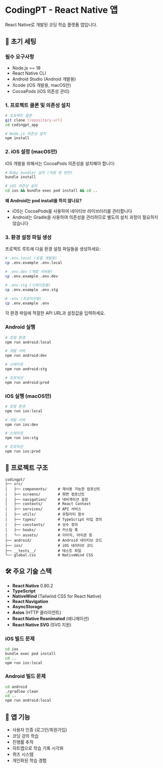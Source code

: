 # CodingPT - React Native 앱

React Native로 개발된 코딩 학습 플랫폼 앱입니다.

## 🚀 초기 세팅

### 필수 요구사항

- Node.js >= 18
- React Native CLI
- Android Studio (Android 개발용)
- Xcode (iOS 개발용, macOS만)
- CocoaPods (iOS 의존성 관리)

### 1. 프로젝트 클론 및 의존성 설치

```bash
# 프로젝트 클론
git clone [repository-url]
cd codingpt_app

# Node.js 의존성 설치
npm install
```

### 2. iOS 설정 (macOS만)

iOS 개발을 위해서는 CocoaPods 의존성을 설치해야 합니다:

```bash
# Ruby bundler 설치 (처음 한 번만)
bundle install

# iOS 의존성 설치
cd ios && bundle exec pod install && cd ..
```

**왜 Android는 pod install을 하지 않나요?**
- iOS는 CocoaPods를 사용하여 네이티브 라이브러리를 관리합니다
- Android는 Gradle을 사용하여 의존성을 관리하므로 별도의 설치 과정이 필요하지 않습니다

### 3. 환경 설정 파일 생성

프로젝트 루트에 다음 환경 설정 파일들을 생성하세요:

```bash
# .env.local (로컬 개발용)
cp .env.example .env.local

# .env.dev (개발 서버용)
cp .env.example .env.dev

# .env.stg (스테이징용)
cp .env.example .env.stg

# .env (프로덕션용)
cp .env.example .env
```

각 환경 파일에 적절한 API URL과 설정값을 입력하세요.

### Android 실행

```bash
# 로컬 환경
npm run android:local

# 개발 서버
npm run android:dev

# 스테이징
npm run android:stg

# 프로덕션
npm run android:prod
```

### iOS 실행 (macOS만)

```bash
# 로컬 환경
npm run ios:local

# 개발 서버
npm run ios:dev

# 스테이징
npm run ios:stg

# 프로덕션
npm run ios:prod
```

## 📁 프로젝트 구조

```
codingpt/
├── src/
│   ├── components/     # 재사용 가능한 컴포넌트
│   ├── screens/        # 화면 컴포넌트
│   ├── navigation/     # 네비게이션 설정
│   ├── contexts/       # React Context
│   ├── services/       # API 서비스
│   ├── utils/          # 유틸리티 함수
│   ├── types/          # TypeScript 타입 정의
│   ├── constants/      # 상수 정의
│   ├── hooks/          # 커스텀 훅
│   └── assets/         # 이미지, 아이콘 등
├── android/            # Android 네이티브 코드
├── ios/                # iOS 네이티브 코드
├── __tests__/          # 테스트 파일
└── global.css          # NativeWind CSS
```

## 🛠️ 주요 기술 스택

- **React Native** 0.80.2
- **TypeScript**
- **NativeWind** (Tailwind CSS for React Native)
- **React Navigation**
- **AsyncStorage**
- **Axios** (HTTP 클라이언트)
- **React Native Reanimated** (애니메이션)
- **React Native SVG** (SVG 지원)

### iOS 빌드 문제

```bash
cd ios
bundle exec pod install
cd ..
npm run ios:local
```

### Android 빌드 문제

```bash
cd android
./gradlew clean
cd ..
npm run android:local
```

## 📱 앱 기능

- 사용자 인증 (로그인/회원가입)
- 코딩 강의 학습
- 진행률 추적
- 히트맵으로 학습 기록 시각화
- 퀴즈 시스템
- 개인화된 학습 경험

